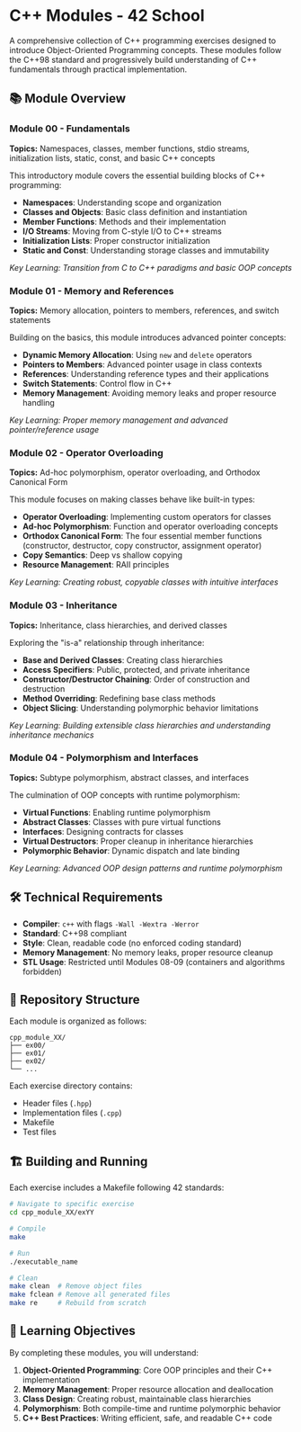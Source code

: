 # C++ Modules - 42 School

A comprehensive collection of C++ programming exercises designed to introduce Object-Oriented Programming concepts. These modules follow the C++98 standard and progressively build understanding of C++ fundamentals through practical implementation.

## 📚 Module Overview

### Module 00 - Fundamentals
**Topics:** Namespaces, classes, member functions, stdio streams, initialization lists, static, const, and basic C++ concepts

This introductory module covers the essential building blocks of C++ programming:
- **Namespaces**: Understanding scope and organization
- **Classes and Objects**: Basic class definition and instantiation
- **Member Functions**: Methods and their implementation
- **I/O Streams**: Moving from C-style I/O to C++ streams
- **Initialization Lists**: Proper constructor initialization
- **Static and Const**: Understanding storage classes and immutability

*Key Learning: Transition from C to C++ paradigms and basic OOP concepts*

### Module 01 - Memory and References
**Topics:** Memory allocation, pointers to members, references, and switch statements

Building on the basics, this module introduces advanced pointer concepts:
- **Dynamic Memory Allocation**: Using `new` and `delete` operators
- **Pointers to Members**: Advanced pointer usage in class contexts
- **References**: Understanding reference types and their applications
- **Switch Statements**: Control flow in C++
- **Memory Management**: Avoiding memory leaks and proper resource handling

*Key Learning: Proper memory management and advanced pointer/reference usage*

### Module 02 - Operator Overloading
**Topics:** Ad-hoc polymorphism, operator overloading, and Orthodox Canonical Form

This module focuses on making classes behave like built-in types:
- **Operator Overloading**: Implementing custom operators for classes
- **Ad-hoc Polymorphism**: Function and operator overloading concepts
- **Orthodox Canonical Form**: The four essential member functions (constructor, destructor, copy constructor, assignment operator)
- **Copy Semantics**: Deep vs shallow copying
- **Resource Management**: RAII principles

*Key Learning: Creating robust, copyable classes with intuitive interfaces*

### Module 03 - Inheritance
**Topics:** Inheritance, class hierarchies, and derived classes

Exploring the "is-a" relationship through inheritance:
- **Base and Derived Classes**: Creating class hierarchies
- **Access Specifiers**: Public, protected, and private inheritance
- **Constructor/Destructor Chaining**: Order of construction and destruction
- **Method Overriding**: Redefining base class methods
- **Object Slicing**: Understanding polymorphic behavior limitations

*Key Learning: Building extensible class hierarchies and understanding inheritance mechanics*

### Module 04 - Polymorphism and Interfaces
**Topics:** Subtype polymorphism, abstract classes, and interfaces

The culmination of OOP concepts with runtime polymorphism:
- **Virtual Functions**: Enabling runtime polymorphism
- **Abstract Classes**: Classes with pure virtual functions
- **Interfaces**: Designing contracts for classes
- **Virtual Destructors**: Proper cleanup in inheritance hierarchies
- **Polymorphic Behavior**: Dynamic dispatch and late binding

*Key Learning: Advanced OOP design patterns and runtime polymorphism*

## 🛠️ Technical Requirements

- **Compiler**: `c++` with flags `-Wall -Wextra -Werror`
- **Standard**: C++98 compliant
- **Style**: Clean, readable code (no enforced coding standard)
- **Memory Management**: No memory leaks, proper resource cleanup
- **STL Usage**: Restricted until Modules 08-09 (containers and algorithms forbidden)

## 📁 Repository Structure

Each module is organized as follows:
```
cpp_module_XX/
├── ex00/
├── ex01/
├── ex02/
└── ...
```

Each exercise directory contains:
- Header files (`.hpp`)
- Implementation files (`.cpp`)
- Makefile
- Test files

## 🏗️ Building and Running

Each exercise includes a Makefile following 42 standards:

```bash
# Navigate to specific exercise
cd cpp_module_XX/exYY

# Compile
make

# Run
./executable_name

# Clean
make clean  # Remove object files
make fclean # Remove all generated files
make re     # Rebuild from scratch
```

## 🎯 Learning Objectives

By completing these modules, you will understand:

1. **Object-Oriented Programming**: Core OOP principles and their C++ implementation
2. **Memory Management**: Proper resource allocation and deallocation
3. **Class Design**: Creating robust, maintainable class hierarchies
4. **Polymorphism**: Both compile-time and runtime polymorphic behavior
5. **C++ Best Practices**: Writing efficient, safe, and readable C++ code
